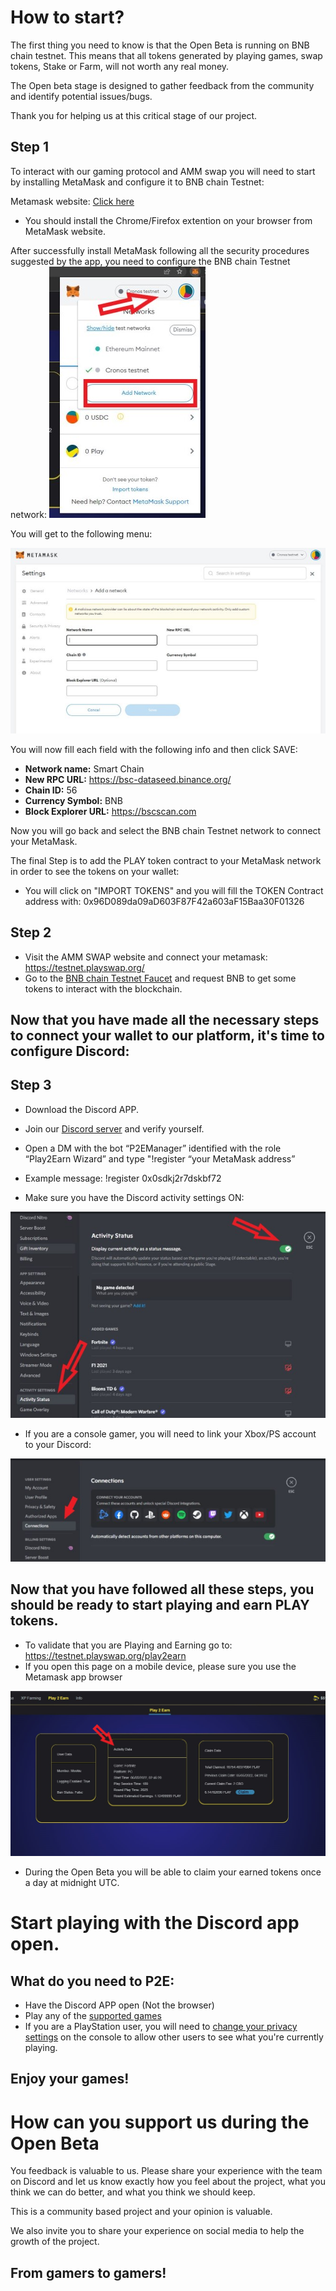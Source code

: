# How to start?

The first thing you need to know is that the Open Beta is running on BNB chain testnet. This means that all tokens generated by playing games, swap tokens, Stake or Farm, will not worth any real money. 

The Open beta stage is designed to gather feedback from the community and identify potential issues/bugs.

Thank you for helping us at this critical stage of our project.


## Step 1

To interact with our gaming protocol and AMM swap you will need to start by installing MetaMask and configure it to BNB chain Testnet:

Metamask website: [Click here](https://metamask.io/)
- You should install the Chrome/Firefox extention on your browser from MetaMask website.

After successfully install MetaMask following all the security procedures suggested by the app, you need to configure the BNB chain Testnet network:
![](../assets/images/meta1.jpg)

You will get to the following menu:

![](../assets/images/meta2.jpg)

You will now fill each field with the following info and then click SAVE:

- **Network name:** Smart Chain
- **New RPC URL:** https://bsc-dataseed.binance.org/
- **Chain ID:** 56
- **Currency Symbol:** BNB
- **Block Explorer URL:** https://bscscan.com

Now you will go back and select the BNB chain Testnet network to connect your MetaMask.

The final Step is to add the PLAY token contract to your MetaMask network in order to see the tokens on your wallet:

- You will click on "IMPORT TOKENS" and you will fill the TOKEN Contract address with: 0x96D089da09aD603F87F42a603aF15Baa30F01326

## Step 2

- Visit the AMM SWAP website and connect your metamask: https://testnet.playswap.org/
- Go to the [BNB chain Testnet Faucet](https://testnet.binance.org/faucet-smart) and request BNB to get some tokens to interact with the blockchain.



## Now that you have made all the necessary steps to connect your wallet to our platform, it's time to configure Discord:

## Step 3
- Download the Discord APP.
- Join our [Discord server](https://discord.gg/8v7Fd7PG9K) and verify yourself.
- Open a DM with the bot “P2EManager” identified with the role “Play2Earn Wizard” and type "!register “your MetaMask address”
- Example message: !register 0x0sdkj2r7dskbf72


- Make sure you have the Discord activity settings ON:

![](../assets/images/activitydisc.jpg)

- If you are a console gamer, you will need to link your Xbox/PS account to your Discord:

![](../assets/images/connectdisc.jpg)

## Now that you have followed all these steps, you should be ready to start playing and earn PLAY tokens.

- To validate that you are Playing and Earning go to:  https://testnet.playswap.org/play2earn
- If you open this page on a mobile device, please sure you use the Metamask app browser

![](../assets/images/play2earn.jpg)
- During the Open Beta you will be able to claim your earned tokens once a day at midnight UTC.

# Start playing with the Discord app open.


## What do you need to P2E:

- Have the Discord APP open (Not the browser)
- Play any of the [supported games](https://docs.playswap.org/open-beta/supported-games/) 
- If you are a PlayStation user, you will need to [change your privacy settings](https://www.reddit.com/r/discordapp/comments/siprps/psn_status_not_showing_up_in_discord/)  on the console to allow other users to see what you're currently playing. 

## Enjoy your games!

# How can you support us during the Open Beta

You feedback is valuable to us. Please share your experience with the team on Discord and let us know exactly how you feel about the project, what you think we can do better, and what you think we should keep. 

This is a community based project and your opinion is valuable.

We also invite you to share your experience on social media to help the growth of the project. 

## **From gamers to gamers!**
